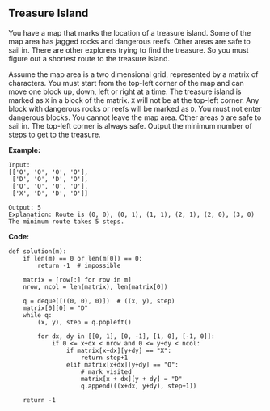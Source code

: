 ## Treasure Island
You have a map that marks the location of a treasure island. Some of the map area has jagged rocks and dangerous reefs. Other areas are safe to sail in. There are other explorers trying to find the treasure. So you must figure out a shortest route to the treasure island.

Assume the map area is a two dimensional grid, represented by a matrix of characters. You must start from the top-left corner of the map and can move one block up, down, left or right at a time. The treasure island is marked as `X` in a block of the matrix. `X` will not be at the top-left corner. Any block with dangerous rocks or reefs will be marked as `D`. You must not enter dangerous blocks. You cannot leave the map area. Other areas `O` are safe to sail in. The top-left corner is always safe. Output the minimum number of steps to get to the treasure.

**Example:**

```
Input:
[['O', 'O', 'O', 'O'],
 ['D', 'O', 'D', 'O'],
 ['O', 'O', 'O', 'O'],
 ['X', 'D', 'D', 'O']]

Output: 5
Explanation: Route is (0, 0), (0, 1), (1, 1), (2, 1), (2, 0), (3, 0) The minimum route takes 5 steps.
```

**Code:**

```
def solution(m):
    if len(m) == 0 or len(m[0]) == 0:
        return -1  # impossible

    matrix = [row[:] for row in m]
    nrow, ncol = len(matrix), len(matrix[0])

    q = deque([((0, 0), 0)])  # ((x, y), step)
    matrix[0][0] = "D"
    while q:
        (x, y), step = q.popleft()

        for dx, dy in [[0, 1], [0, -1], [1, 0], [-1, 0]]:
            if 0 <= x+dx < nrow and 0 <= y+dy < ncol:
                if matrix[x+dx][y+dy] == "X":
                    return step+1
                elif matrix[x+dx][y+dy] == "O":
                    # mark visited
                    matrix[x + dx][y + dy] = "D"
                    q.append(((x+dx, y+dy), step+1))

    return -1
```
